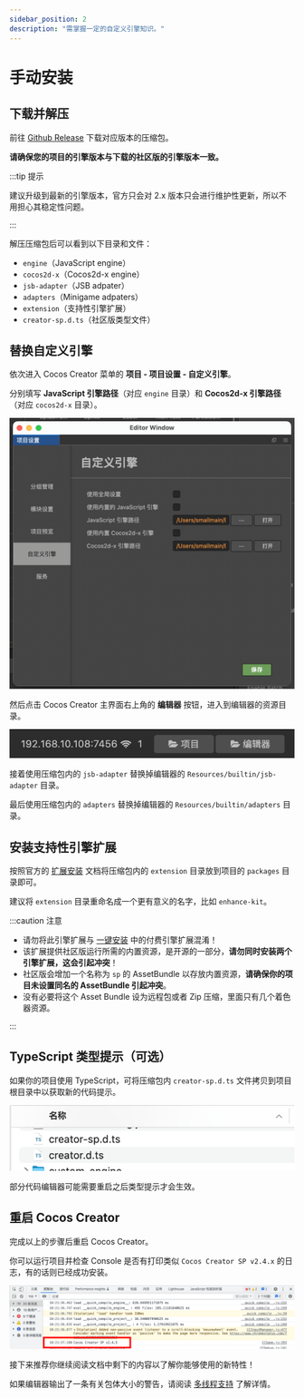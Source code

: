 ```yaml
---
sidebar_position: 2
description: "需掌握一定的自定义引擎知识。"
---
```


# 手动安装

## 下载并解压

前往 [Github Release](https://github.com/smallmain/cocos-enhance-kit/releases) 下载对应版本的压缩包。

**请确保您的项目的引擎版本与下载的社区版的引擎版本一致。**

:::tip 提示

建议升级到最新的引擎版本，官方只会对 2.x 版本只会进行维护性更新，所以不用担心其稳定性问题。

:::

解压压缩包后可以看到以下目录和文件：

- `engine`（JavaScript engine）
- `cocos2d-x`（Cocos2d-x engine）
- `jsb-adapter`（JSB adpater）
- `adapters`（Minigame adpaters）
- `extension`（支持性引擎扩展）
- `creator-sp.d.ts`（社区版类型文件）

## 替换自定义引擎

依次进入 Cocos Creator 菜单的 **项目 - 项目设置 - 自定义引擎**。

分别填写 **JavaScript 引擎路径**（对应 `engine` 目录）和 **Cocos2d-x 引擎路径**（对应 `cocos2d-x` 目录）。

![custom-engine](./assets/custom-engine.png)

然后点击 Cocos Creator 主界面右上角的 **编辑器** 按钮，进入到编辑器的资源目录。

![ide-cocos-path](./assets//ide-cocos-path.png)

接着使用压缩包内的 `jsb-adapter` 替换掉编辑器的 `Resources/builtin/jsb-adapter` 目录。

最后使用压缩包内的 `adapters` 替换掉编辑器的 `Resources/builtin/adapters` 目录。

## 安装支持性引擎扩展

按照官方的 [扩展安装](https://docs.cocos.com/creator/2.4/manual/zh/extension/install-and-share.html) 文档将压缩包内的 `extension` 目录放到项目的 `packages` 目录即可。

建议将 `extension` 目录重命名成一个更有意义的名字，比如 `enhance-kit`。

:::caution 注意

- 请勿将此引擎扩展与 [一键安装](./installation-auto) 中的付费引擎扩展混淆！
- 该扩展提供社区版运行所需的内置资源，是开源的一部分，**请勿同时安装两个引擎扩展，这会引起冲突**！
- 社区版会增加一个名称为 `sp` 的 AssetBundle 以存放内置资源，**请确保你的项目未设置同名的 AssetBundle 引起冲突**。
- 没有必要将这个 Asset Bundle 设为远程包或者 Zip 压缩，里面只有几个着色器资源。

:::

## TypeScript 类型提示（可选）

如果你的项目使用 TypeScript，可将压缩包内 `creator-sp.d.ts` 文件拷贝到项目根目录中以获取新的代码提示。

![dts](assets/dts.png)

部分代码编辑器可能需要重启之后类型提示才会生效。

## 重启 Cocos Creator

完成以上的步骤后重启 Cocos Creator。

你可以运行项目并检查 Console 是否有打印类似 `Cocos Creator SP v2.4.x` 的日志，有的话则已经成功安装。

![installedconsole](./assets/installed-console.png)

接下来推荐你继续阅读文档中剩下的内容以了解你能够使用的新特性！

如果编辑器输出了一条有关包体大小的警告，请阅读 [多线程支持](../user-guide/multithread/thread-intro#注意事项) 了解详情。
